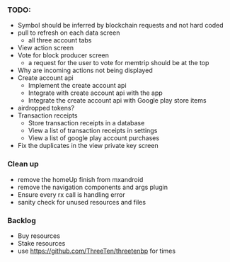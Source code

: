 ### TODO:
- Symbol should be inferred by blockchain requests and not hard coded
- pull to refresh on each data screen
    - all three account tabs
- View action screen
- Vote for block producer screen
    - a request for the user to vote for memtrip should be at the top
- Why are incoming actions not being displayed
- Create account api 
    - Implement the create account api 
    - Integrate with create account api with the app
    - Integrate the create account api with Google play store items
- airdropped tokens?
- Transaction receipts 
    - Store transaction receipts in a database
    - View a list of transaction receipts in settings
    - View a list of google play account purchases
- Fix the duplicates in the view private key screen

### Clean up
- remove the homeUp finish from mxandroid
- remove the navigation components and args plugin
- Ensure every rx call is handling error
- sanity check for unused resources and files

### Backlog
- Buy resources
- Stake resources
- use https://github.com/ThreeTen/threetenbp for times